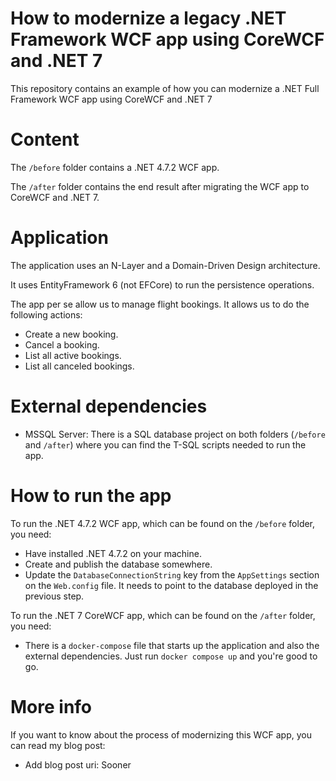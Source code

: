 # How to modernize a legacy .NET Framework WCF app using CoreWCF and .NET 7

This repository contains an example of how you can modernize a .NET Full Framework WCF app using CoreWCF and .NET 7 

# Content

The ``/before`` folder contains a .NET 4.7.2 WCF app.   

The ``/after`` folder contains the end result after migrating the WCF app to CoreWCF and .NET 7.

# Application

The application uses an N-Layer and a Domain-Driven Design architecture.    

It uses EntityFramework 6 (not EFCore) to run the persistence operations.

The app per se allow us to manage flight bookings. It allows us to do the following actions:
- Create a new booking.
- Cancel a booking.
- List all active bookings.
- List all canceled bookings.

# External dependencies

- MSSQL Server: There is a SQL database project on both folders (``/before`` and ``/after``) where you can find the T-SQL scripts needed to run the app.

# How to run the app

To run the .NET 4.7.2 WCF app, which can be found on the ``/before`` folder, you need:
- Have installed .NET 4.7.2 on your machine.
- Create and publish the database somewhere.
- Update the ``DatabaseConnectionString`` key from the ``AppSettings`` section on the ``Web.config`` file. It needs to point to the database deployed in the previous step.


To run the .NET 7 CoreWCF app, which can be found on the ``/after`` folder, you need: 
- There is a ``docker-compose`` file that starts up the application and also the external dependencies. Just run ``docker compose up`` and you're good to go.

# More info

If you want to know about the process of modernizing this WCF app, you can read my blog post:
- Add blog post uri: Sooner

